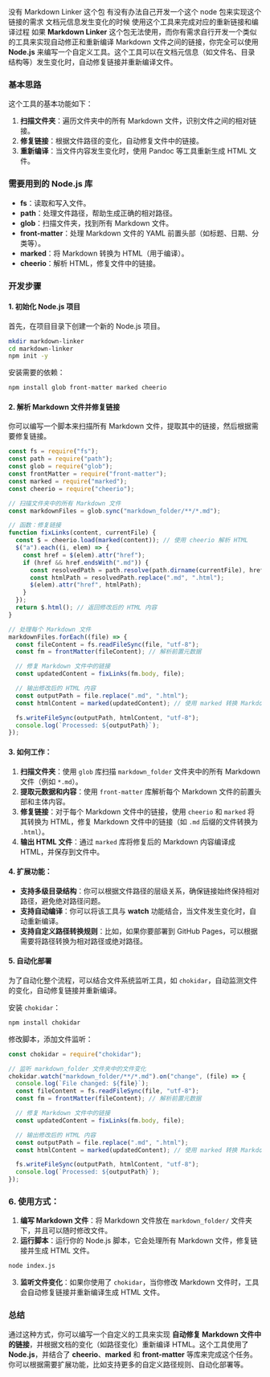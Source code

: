 没有 Markdown Linker 这个包 有没有办法自己开发一个这个 node 包来实现这个链接的需求 文档元信息发生变化的时候 使用这个工具来完成对应的重新链接和编译过程
如果 **Markdown Linker** 这个包无法使用，而你有需求自行开发一个类似的工具来实现自动修正和重新编译 Markdown 文件之间的链接，你完全可以使用 **Node.js** 来编写一个自定义工具。这个工具可以在文档元信息（如文件名、目录结构等）发生变化时，自动修复链接并重新编译文件。

### 基本思路

这个工具的基本功能如下：

1. **扫描文件夹**：遍历文件夹中的所有 Markdown 文件，识别文件之间的相对链接。
2. **修复链接**：根据文件路径的变化，自动修复文件中的链接。
3. **重新编译**：当文件内容发生变化时，使用 Pandoc 等工具重新生成 HTML 文件。

### 需要用到的 Node.js 库

- **fs**：读取和写入文件。
- **path**：处理文件路径，帮助生成正确的相对路径。
- **glob**：扫描文件夹，找到所有 Markdown 文件。
- **front-matter**：处理 Markdown 文件的 YAML 前置头部（如标题、日期、分类等）。
- **marked**：将 Markdown 转换为 HTML（用于编译）。
- **cheerio**：解析 HTML，修复文件中的链接。

### 开发步骤

#### 1. 初始化 Node.js 项目

首先，在项目目录下创建一个新的 Node.js 项目。

```bash
mkdir markdown-linker
cd markdown-linker
npm init -y
```

安装需要的依赖：

```bash
npm install glob front-matter marked cheerio
```

#### 2. 解析 Markdown 文件并修复链接

你可以编写一个脚本来扫描所有 Markdown 文件，提取其中的链接，然后根据需要修复链接。

```javascript
const fs = require("fs");
const path = require("path");
const glob = require("glob");
const frontMatter = require("front-matter");
const marked = require("marked");
const cheerio = require("cheerio");

// 扫描文件夹中的所有 Markdown 文件
const markdownFiles = glob.sync("markdown_folder/**/*.md");

// 函数：修复链接
function fixLinks(content, currentFile) {
  const $ = cheerio.load(marked(content)); // 使用 cheerio 解析 HTML
  $("a").each((i, elem) => {
    const href = $(elem).attr("href");
    if (href && href.endsWith(".md")) {
      const resolvedPath = path.resolve(path.dirname(currentFile), href);
      const htmlPath = resolvedPath.replace(".md", ".html");
      $(elem).attr("href", htmlPath);
    }
  });
  return $.html(); // 返回修改后的 HTML 内容
}

// 处理每个 Markdown 文件
markdownFiles.forEach((file) => {
  const fileContent = fs.readFileSync(file, "utf-8");
  const fm = frontMatter(fileContent); // 解析前置元数据

  // 修复 Markdown 文件中的链接
  const updatedContent = fixLinks(fm.body, file);

  // 输出修改后的 HTML 内容
  const outputPath = file.replace(".md", ".html");
  const htmlContent = marked(updatedContent); // 使用 marked 转换 Markdown 为 HTML

  fs.writeFileSync(outputPath, htmlContent, "utf-8");
  console.log(`Processed: ${outputPath}`);
});
```

#### 3. 如何工作：

1. **扫描文件夹**：使用 `glob` 库扫描 `markdown_folder` 文件夹中的所有 Markdown 文件（例如 `*.md`）。
2. **提取元数据和内容**：使用 `front-matter` 库解析每个 Markdown 文件的前置头部和主体内容。
3. **修复链接**：对于每个 Markdown 文件中的链接，使用 `cheerio` 和 `marked` 将其转换为 HTML，修复 Markdown 文件中的链接（如 `.md` 后缀的文件转换为 `.html`）。
4. **输出 HTML 文件**：通过 `marked` 库将修复后的 Markdown 内容编译成 HTML，并保存到文件中。

#### 4. 扩展功能：

- **支持多级目录结构**：你可以根据文件路径的层级关系，确保链接始终保持相对路径，避免绝对路径问题。
- **支持自动编译**：你可以将该工具与 **watch** 功能结合，当文件发生变化时，自动重新编译。
- **支持自定义路径转换规则**：比如，如果你要部署到 GitHub Pages，可以根据需要将路径转换为相对路径或绝对路径。

#### 5. 自动化部署

为了自动化整个流程，可以结合文件系统监听工具，如 `chokidar`，自动监测文件的变化，自动修复链接并重新编译。

安装 `chokidar`：

```bash
npm install chokidar
```

修改脚本，添加文件监听：

```javascript
const chokidar = require("chokidar");

// 监听 markdown_folder 文件夹中的文件变化
chokidar.watch("markdown_folder/**/*.md").on("change", (file) => {
  console.log(`File changed: ${file}`);
  const fileContent = fs.readFileSync(file, "utf-8");
  const fm = frontMatter(fileContent); // 解析前置元数据

  // 修复 Markdown 文件中的链接
  const updatedContent = fixLinks(fm.body, file);

  // 输出修改后的 HTML 内容
  const outputPath = file.replace(".md", ".html");
  const htmlContent = marked(updatedContent); // 使用 marked 转换 Markdown 为 HTML

  fs.writeFileSync(outputPath, htmlContent, "utf-8");
  console.log(`Processed: ${outputPath}`);
});
```

### 6. 使用方式：

1. **编写 Markdown 文件**：将 Markdown 文件放在 `markdown_folder/` 文件夹下，并且可以随时修改文件。
2. **运行脚本**：运行你的 Node.js 脚本，它会处理所有 Markdown 文件，修复链接并生成 HTML 文件。

```bash
node index.js
```

3. **监听文件变化**：如果你使用了 `chokidar`，当你修改 Markdown 文件时，工具会自动修复链接并重新编译生成 HTML 文件。

### 总结

通过这种方式，你可以编写一个自定义的工具来实现 **自动修复 Markdown 文件中的链接**，并根据文档的变化（如路径变化）重新编译 HTML。这个工具使用了 **Node.js**，并结合了 **cheerio**、**marked** 和 **front-matter** 等库来完成这个任务。你可以根据需要扩展功能，比如支持更多的自定义路径规则、自动化部署等。
